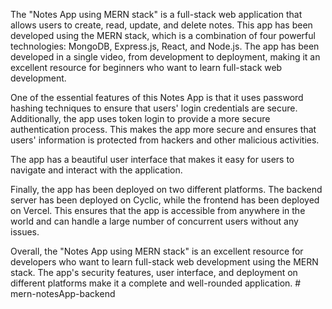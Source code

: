 
The "Notes App using MERN stack" is a full-stack web application that allows users to create, read, update, and delete notes. This app has been developed using the MERN stack, which is a combination of four powerful technologies: MongoDB, Express.js, React, and Node.js. The app has been developed in a single video, from development to deployment, making it an excellent resource for beginners who want to learn full-stack web development.

One of the essential features of this Notes App is that it uses password hashing techniques to ensure that users' login credentials are secure. Additionally, the app uses token login to provide a more secure authentication process. This makes the app more secure and ensures that users' information is protected from hackers and other malicious activities.

The app has a beautiful user interface that makes it easy for users to navigate and interact with the application. 

Finally, the app has been deployed on two different platforms. The backend server has been deployed on Cyclic, while the frontend has been deployed on Vercel. This ensures that the app is accessible from anywhere in the world and can handle a large number of concurrent users without any issues.

Overall, the "Notes App using MERN stack" is an excellent resource for developers who want to learn full-stack web development using the MERN stack. The app's security features, user interface, and deployment on different platforms make it a complete and well-rounded application.
#   m e r n - n o t e s A p p - b a c k e n d  
 